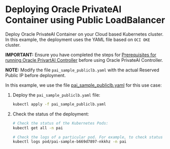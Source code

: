 # Deploying Oracle PrivateAI Container using Public LoadBalancer

Deploy Oracle PrivateAI Container on your Cloud based Kubernetes cluster.  In this example, the deployment uses the YAML file based on `OCI OKE` cluster. 

**IMPORTANT:** Ensure you have completed the steps for [Prerequisites for running Oracle PrivartAI Controller](./README.md#prerequisites-for-running-oracle-privartai-controller) before using Oracle PrivateAI Controller.

**NOTE:** Modify the file `pai_sample_publiclb.yaml` with the actual Reserved Public IP before deployment.

In this example, we use the file [pai_sample_publiclb.yaml](./provisioning/pai_sample_publiclb.yaml) for this use case:

1. Deploy the `pai_sample_publiclb.yaml` file:
    ```sh
    kubectl apply -f pai_sample_publiclb.yaml
    ```
2. Check the status of the deployment:
    ```sh
    # Check the status of the Kubernetes Pods:
    kubectl get all -n pai

    # Check the logs of a particular pod. For example, to check status of pod "pai-sample-b669d7897-nkkhz":
    kubectl logs pod/pai-sample-b669d7897-nkkhz -n pai
    ```
  